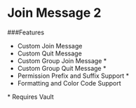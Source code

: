 Join Message 2
==============

###Features

- Custom Join Message
- Custom Quit Message
- Custom Group Join Message \*
- Custom Group Quit Message \*
- Permission Prefix and Suffix Support \*
- Formatting and Color Code Support

 \* Requires Vault  
 